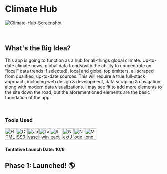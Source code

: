 <h1>Climate Hub</h1>

![Climate-Hub-Screenshot](https://user-images.githubusercontent.com/98185555/188823120-79b073d3-93cf-42b2-a130-08e2fbe5c82b.png)

<br>
 <section align="left">  
   <h2>What's the Big Idea?</h2>
   <p>This app is going to function as a hub for all-things global climate. Up-to-date climate news, global data trends(with the ability to concentrate on “local” data trends if selected), local and global top emitters, all scraped from qualified, up-to-date sources. This will require a true full-stack approach, including web design & development, data scraping & navigation, along with modern data visualizations. I may see fit to add more elements to the site down the road, but the aforementioned elements are the basic foundation of the app.</p>
   <br>
   <h3>Tools Used</h3>
   <a href="https://developer.mozilla.org/en-US/docs/Glossary/HTML5" target="_blank" rel="noreferrer"><img src="https://raw.githubusercontent.com/danielcranney/readme-generator/main/public/icons/skills/html5-colored.svg" width="36" height="36" alt="HTML5" /></a><a href="https://www.w3.org/TR/CSS/#css" target="_blank" rel="noreferrer"><img src="https://raw.githubusercontent.com/danielcranney/readme-generator/main/public/icons/skills/css3-colored.svg" width="36" height="36" alt="CSS3" /></a><a href="https://developer.mozilla.org/en-US/docs/Web/JavaScript" target="_blank" rel="noreferrer"><img src="https://raw.githubusercontent.com/danielcranney/readme-generator/main/public/icons/skills/javascript-colored.svg" width="36" height="36" alt="Javascript" /></a><a href="https://tailwindcss.com/" target="_blank" rel="noreferrer"><img src="https://raw.githubusercontent.com/danielcranney/readme-generator/main/public/icons/skills/tailwindcss-colored.svg" width="36" height="36" alt="TailwindCSS" /></a><a href="https://reactjs.org/" target="_blank" rel="noreferrer"><img src="https://raw.githubusercontent.com/danielcranney/readme-generator/main/public/icons/skills/react-colored.svg" width="36" height="36" alt="React" /></a> <a href="https://nextjs.org/docs" target="_blank" rel="noreferrer"><img src="https://raw.githubusercontent.com/danielcranney/readme-generator/main/public/icons/skills/nextjs-colored.svg" width="36" height="36" alt="NextJs" /></a><a href="https://nodejs.org/en/" target="_blank" rel="noreferrer"><img src="https://raw.githubusercontent.com/danielcranney/readme-generator/main/public/icons/skills/nodejs-colored.svg" width="36" height="36" alt="NodeJS" /></a><a href="https://www.mongodb.com/" target="_blank" rel="noreferrer"><img src="https://raw.githubusercontent.com/danielcranney/readme-generator/main/public/icons/skills/mongodb-colored.svg" width="36" height="36" alt="MongoDB" /></a>
   <br>
   <h4><b>Tentative Launch Date:</b> 10/6 </h4>
   <h2>Phase 1: Launched! 🌎</h2>
</section>
